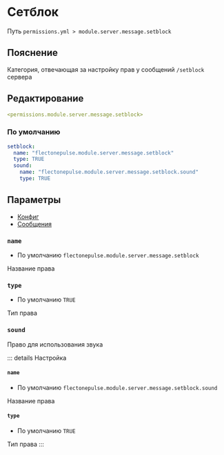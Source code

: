 # Сетблок
Путь `permissions.yml > module.server.message.setblock`

## Пояснение
Категория, отвечающая за настройку прав у сообщений `/setblock` сервера

## Редактирование
```yaml
<permissions.module.server.message.setblock>
```

### По умолчанию
```yaml
setblock:
  name: "flectonepulse.module.server.message.setblock"
  type: TRUE
  sound:
    name: "flectonepulse.module.server.message.setblock.sound"
    type: TRUE
```

## Параметры

- [Конфиг](/ru/config/module/server/messsage/setblock/)
- [Сообщения](/ru/messages/ru_ru/module/server/message/setblock/)

### `name`
- По умолчанию `flectonepulse.module.server.message.setblock`

Название права

### `type`
- По умолчанию `TRUE`

Тип права

### `sound`

Право для использования звука

::: details Настройка
#### `name`
- По умолчанию `flectonepulse.module.server.message.setblock.sound`

Название права

#### `type`
- По умолчанию `TRUE`

Тип права
:::

<!--@include: @/ru/parts/permission.md-->

